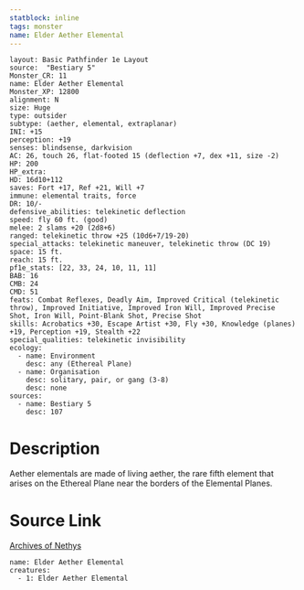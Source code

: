 ```yaml
---
statblock: inline
tags: monster
name: Elder Aether Elemental
---
```

```statblock
layout: Basic Pathfinder 1e Layout
source:  "Bestiary 5"
Monster_CR: 11
name: Elder Aether Elemental
Monster_XP: 12800
alignment: N
size: Huge
type: outsider
subtype: (aether, elemental, extraplanar)
INI: +15
perception: +19
senses: blindsense, darkvision
AC: 26, touch 26, flat-footed 15 (deflection +7, dex +11, size -2)
HP: 200
HP_extra: 
HD: 16d10+112
saves: Fort +17, Ref +21, Will +7
immune: elemental traits, force
DR: 10/-
defensive_abilities: telekinetic deflection
speed: fly 60 ft. (good)
melee: 2 slams +20 (2d8+6)
ranged: telekinetic throw +25 (10d6+7/19-20)
special_attacks: telekinetic maneuver, telekinetic throw (DC 19)
space: 15 ft.
reach: 15 ft.
pf1e_stats: [22, 33, 24, 10, 11, 11]
BAB: 16
CMB: 24
CMD: 51
feats: Combat Reflexes, Deadly Aim, Improved Critical (telekinetic throw), Improved Initiative, Improved Iron Will, Improved Precise Shot, Iron Will, Point-Blank Shot, Precise Shot
skills: Acrobatics +30, Escape Artist +30, Fly +30, Knowledge (planes) +19, Perception +19, Stealth +22
special_qualities: telekinetic invisibility
ecology:
  - name: Environment
    desc: any (Ethereal Plane)
  - name: Organisation
    desc: solitary, pair, or gang (3-8)
    desc: none
sources:
  - name: Bestiary 5
    desc: 107
```
# Description
Aether elementals are made of living aether, the rare fifth element that arises on the Ethereal Plane near the borders of the Elemental Planes.
# Source Link
[Archives of Nethys](https://aonprd.com/MonsterDisplay.aspx?ItemName=Elder%20Aether%20Elemental)
```encounter-table
name: Elder Aether Elemental
creatures:
  - 1: Elder Aether Elemental
```
